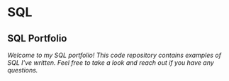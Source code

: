 # SQL
## SQL Portfolio
_Welcome to my SQL portfolio! This code repository contains examples of SQL I've written. Feel free to take a look and reach out if you have any questions._
